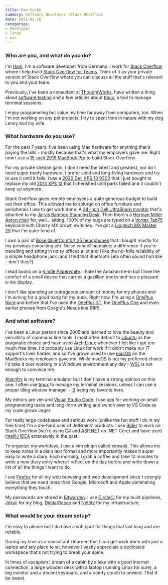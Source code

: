 ```yaml
---
title: Ham Vocke
summary: Software developer (Stack Overflow)
date: 2021-02-16
categories:
- developer
- linux
- mac
---
```


### Who are you, and what do you do?

I'm [Ham](https://www.hamvocke.com/ "Ham's website."). I'm a software developer from Germany. I work for [Stack Overflow][stack-overflow] where I help build [Stack Overflow for Teams][stack-overflow-for-teams]. Think of it as your private version of Stack Overflow where you can discuss all the stuff that's relevant to you and your team.

Previously, I've been a consultant at [ThoughtWorks](https://thoughtworks.com/ "A software consultancy."), have written a thing about [software testing](https://martinfowler.com/articles/practical-test-pyramid.html "Ham's post about the software test pyramid.") and a few articles about [tmux](https://www.hamvocke.com/blog/a-quick-and-easy-guide-to-tmux/ "Ham's post about tmux."), a tool to manage terminal sessions.

I enjoy programming but value my time far away from computers, too. When I'm not working on any pet projects, I try to spent time in nature with my dog Lenny and my wife.

### What hardware do you use?

For the past 7 years, I've been using Mac hardware for anything that's paying the bills - mostly because that's what my employers gave me. Right now I use a [15-inch 2019 MacBook Pro][macbook-pro] to build Stack Overflow.

For my private shenanigans, I don't need the latest and greatest, nor do I need super beefy hardware. I prefer solid and long-living hardware and try to use it until it fails. I use a [2020 Dell XPS 13 9300][xps-13-9300] that I just bought to replace my old [2013 XPS 13][xps-13] that I cherished until parts failed and it couldn't keep up anymore.

Stack Overflow gives remote employees a quite generous budget to build out their office. This allowed me to splurge on office furniture and peripherals I use to get work done: A [34-inch Dell UltraSharp monitor][u3419w] that's attached to my [Jarvis Bamboo Standing Desk][jarvis-bamboo]. Then there's a [Herman Miller Aeron chair][aeron] for, well... sitting. 100% of my bugs are typed on a [Vortex Tab75][tab75] keyboard with Cherry MX brown switches. I've got a [Logitech MX Master 2S][mx-master-2s] that I'm quite fond of.

I own a pair of [Bose QuietComfort 25 headphones][quietcomfort-25] that I bought mostly for my previous consulting job. Noise cancelling makes a difference if you're travelling and sitting in noisy offices a lot and I like the no-frills reliability of a simple headphone jack (and I find that Bluetooth sets often sound horrible - don't they?).

I read books on a [Kindle Paperwhite][kindle-paperwhite]. I hate the Amazon tie-in but I love the comfort of a small device that carries a gazillion books and has a pleasant e-ink display.

I don't like spending an outrageous amount of money for my phones and I'm aiming for a good bang for my buck. Right now, I'm using a [OnePlus Nord][nord] and before that I've used the [OnePlus 3T][3t], the [OnePlus One][one.2] and even earlier phones from Google's Nexus line (RIP).

### And what software?

I've been a Linux person since 2005 and learned to love the beauty and versatility of command line tools. I most often default to [Ubuntu][] as the pragmatic choice and have used [Arch Linux][arch-linux] whenever I felt like I got too much free time. I'd probably use Linux for work if it didn't make our IT support's lives harder, and so I've grown used to use [macOS][] on the MacBooks my employers gave me. While macOS is not my preferred choice I'd take it over working in a Windows environment any day - [WSL][windows-subsystem-for-linux] is not enough to convince me.

[Alacritty][] is my terminal emulator but I don't have a strong opinion on this one. I often use [tmux][] to manage my terminal sessions, unless I can use a proper tiling window manager - [i3][] being my favorite here.

My editors are vim and [Visual Studio Code][visual-studio-code]. I use [vim][] for working on small programming tasks and long-form writing and switch over to VS Code as my code grows larger.

For really large codebases and serious work (unlike the fun stuff I do in my free time) I'm a die-hard user of JetBrains' products. I use [Rider][] to work on Stack Overflow (we're using [C#][c-sharp] and [ASP.NET][] on .NET Core) and have used [IntelliJ IDEA][intellij-idea] extensively in the past.

To organize my workdays, I use a vim plugin called [vimwiki][]. This allows me to keep notes in a plain text format and more importantly makes it super easy to write a diary. Each morning, I grab a coffee and take 10 minutes to write a new diary entry where I reflect on the day before and write down a list of all the things I want to do.

I use [Firefox][] for all my web browsing and web development since I strongly believe that we need more than Google, Microsoft and Apple dominating everything they touch.

My passwords are stored in [Bitwarden][]. I use [CircleCI][] for my build pipelines, [Jekyll][] for my blog, [DigitalOcean][] and [Netlify][] for my infrastructure.

### What would be your dream setup?

I'm easy to please but I do have a soft spot for things that last long and are reliable.

During my time as a consultant I learned that I can get work done with just a laptop and any place to sit, however I vastly appreciate a dedicated workspace that's not trying to break your spine.

In times of escapism I dream of a cabin by a lake with a good internet connection, a large wooden desk with a laptop (running Linux for sure), a big monitor and a decent keyboard, and a comfy couch to unwind. That'd be sweet.

[3t]: https://en.wikipedia.org/wiki/OnePlus_3T "A 5.5 inch Android smartphone."
[aeron]: https://www.hermanmiller.com/products/seating/office-chairs/aeron-chairs/ "A work chair."
[alacritty]: https://github.com/alacritty/alacritty "A fast terminal emulator."
[arch-linux]: https://archlinux.org/ "A Linux distro."
[asp.net]: http://web.archive.org/web/20230816232056/https://dotnet.microsoft.com/en-us/apps/aspnet "A C# web framework."
[bitwarden]: https://bitwarden.com/ "A password manager service."
[c-sharp]: https://en.wikipedia.org/wiki/C_Sharp_(programming_language) "A compiled programming language."
[circleci]: https://circleci.com/ "A continuous delivery service."
[digitalocean]: https://www.digitalocean.com/ "An SSD-based web hosting service."
[firefox]: https://www.mozilla.org/en-US/firefox/new/ "A cross-platform open-source web browser."
[i3]: https://i3wm.org/ "An X window manager."
[intellij-idea]: https://www.jetbrains.com/idea/ "A developer's IDE."
[jarvis-bamboo]: http://web.archive.org/web/20230420184717/https://www.fully.com/standing-desks/jarvis/jarvis-adjustable-height-desk-bamboo.html "A standing desk."
[jekyll]: https://jekyllrb.com/ "A static site generator."
[kindle-paperwhite]: http://web.archive.org/web/20230502144520/https://www.amazon.com/Kindle-Paperwhite-Touch-light/dp/B007OZNZG0 "An e-book reader with a book-like screen."
[macbook-pro]: https://www.apple.com/macbook-pro/ "A laptop."
[macos]: https://en.wikipedia.org/wiki/MacOS "An operating system for Mac hardware."
[mx-master-2s]: https://www.logitech.com/en-us/product/mx-master-2s-flow.html "A wireless mouse."
[netlify]: https://www.netlify.com/ "A service for hosting websites and web apps."
[nord]: https://en.wikipedia.org/wiki/OnePlus_Nord "A 6.44 inch Android smartphone."
[one.2]: http://web.archive.org/web/20171213064403/https://oneplus.net/one "A 5.5 inch Android-based smartphone."
[quietcomfort-25]: http://web.archive.org/web/20230706192323/https://www.bose.com/en_us/black_friday.html "Noise-cancelling headphones."
[rider]: https://www.jetbrains.com/rider/ "A .NET IDE."
[stack-overflow-for-teams]: http://web.archive.org/web/20230816231225/https://stackoverflow.co/teams/ "A knowledge base for your company."
[stack-overflow]: https://stackoverflow.com/ "A developer community."
[tab75]: https://candykeys.com/product/vortex-tab75 "A mechanical keyboard."
[tmux]: https://sourceforge.net/projects/tmux.mirror/ "A terminal multiplexer, similar to screen."
[u3419w]: http://web.archive.org/web/20210202185441/https://www.dell.com/en-us/shop/dell-ultrasharp-34-curved-usb-c-monitor-u3419w/apd/210-arcl/monitors-monitor-accessories "A 34 inch monitor."
[ubuntu]: https://ubuntu.com/ "A Unix distribution."
[vim]: https://www.vim.org/ "A command-line text editor."
[vimwiki]: https://github.com/vimwiki/vimwiki "A wiki add-on for vim."
[visual-studio-code]: https://code.visualstudio.com/ "A development IDE."
[windows-subsystem-for-linux]: https://learn.microsoft.com/windows/wsl/about "A Linux environment for Windows."
[xps-13-9300]: https://www.dell.com//www.dell.com "A 13 inch PC laptop."
[xps-13]: http://web.archive.org/web/20230706193216/https://www.dell.com/en-us/shop/cty/pdp/spd/xps-13-9333 "A 13 inch PC laptop."
